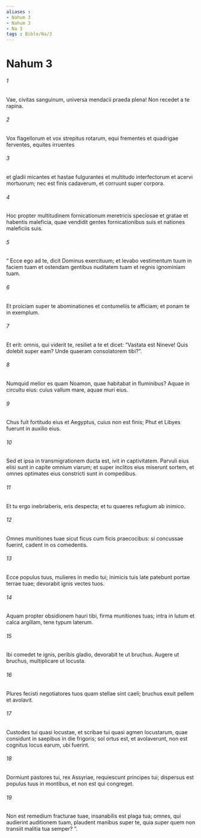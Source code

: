 ```yaml
---
aliases : 
- Nahum 3
- Nahum 3
- Na 3
tags : Bible/Na/3
---
```


# Nahum 3

###### 1
Vae, civitas sanguinum, universa mendacii praeda plena! Non recedet a te rapina.
###### 2
Vox flagellorum et vox strepitus rotarum, equi frementes et quadrigae ferventes, equites irruentes
###### 3
et gladii micantes et hastae fulgurantes et multitudo interfectorum et acervi mortuorum; nec est finis cadaverum, et corruunt super corpora.
###### 4
Hoc propter multitudinem fornicationum meretricis speciosae et gratae et habentis maleficia, quae vendidit gentes fornicationibus suis et nationes maleficiis suis.
###### 5
“ Ecce ego ad te, dicit Dominus exercituum; et levabo vestimentum tuum in faciem tuam et ostendam gentibus nuditatem tuam et regnis ignominiam tuam.
###### 6
Et proiciam super te abominationes et contumeliis te afficiam; et ponam te in exemplum.
###### 7
Et erit: omnis, qui viderit te, resiliet a te et dicet: “Vastata est Nineve! Quis dolebit super eam? Unde quaeram consolatorem tibi?”.
###### 8
Numquid melior es quam Noamon, quae habitabat in fluminibus? Aquae in circuitu eius: cuius vallum mare, aquae muri eius.
###### 9
Chus fuit fortitudo eius et Aegyptus, cuius non est finis; Phut et Libyes fuerunt in auxilio eius.
###### 10
Sed et ipsa in transmigrationem ducta est, ivit in captivitatem. Parvuli eius elisi sunt in capite omnium viarum; et super inclitos eius miserunt sortem, et omnes optimates eius constricti sunt in compedibus.
###### 11
Et tu ergo inebriaberis, eris despecta; et tu quaeres refugium ab inimico.
###### 12
Omnes munitiones tuae sicut ficus cum ficis praecocibus: si concussae fuerint, cadent in os comedentis.
###### 13
Ecce populus tuus, mulieres in medio tui; inimicis tuis late patebunt portae terrae tuae; devorabit ignis vectes tuos.
###### 14
Aquam propter obsidionem hauri tibi, firma munitiones tuas; intra in lutum et calca argillam, tene typum laterum.
###### 15
Ibi comedet te ignis, peribis gladio, devorabit te ut bruchus. Augere ut bruchus, multiplicare ut locusta.
###### 16
Plures fecisti negotiatores tuos quam stellae sint caeli; bruchus exuit pellem et avolavit.
###### 17
Custodes tui quasi locustae, et scribae tui quasi agmen locustarum, quae considunt in saepibus in die frigoris; sol ortus est, et avolaverunt, non est cognitus locus earum, ubi fuerint.
###### 18
Dormiunt pastores tui, rex Assyriae, requiescunt principes tui; dispersus est populus tuus in montibus, et non est qui congreget.
###### 19
Non est remedium fracturae tuae, insanabilis est plaga tua; omnes, qui audierint auditionem tuam, plaudent manibus super te, quia super quem non transiit malitia tua semper? ”.
